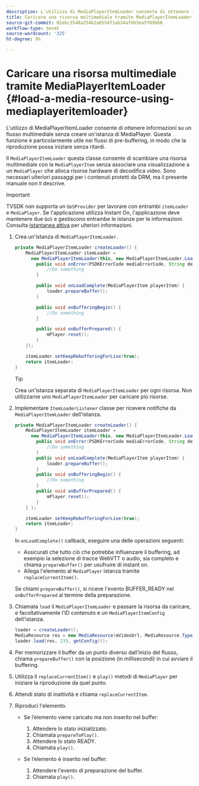 ```yaml
---
description: L'utilizzo di MediaPlayerItemLoader consente di ottenere informazioni su un flusso multimediale senza creare un'istanza di MediaPlayer. Questa funzione è particolarmente utile nei flussi di pre-buffering, in modo che la riproduzione possa iniziare senza ritardi.
title: Caricare una risorsa multimediale tramite MediaPlayerItemLoader
source-git-commit: 02ebc3548a254b2a6554f1ab34afbb3ea5f09bb8
workflow-type: tm+mt
source-wordcount: '325'
ht-degree: 0%

---
```


# Caricare una risorsa multimediale tramite MediaPlayerItemLoader {#load-a-media-resource-using-mediaplayeritemloader}

L&#39;utilizzo di MediaPlayerItemLoader consente di ottenere informazioni su un flusso multimediale senza creare un&#39;istanza di MediaPlayer. Questa funzione è particolarmente utile nei flussi di pre-buffering, in modo che la riproduzione possa iniziare senza ritardi.

Il `MediaPlayerItemLoader` questa classe consente di scambiare una risorsa multimediale con la `MediaPlayerItem` senza associare una visualizzazione a un `MediaPlayer` che alloca risorse hardware di decodifica video. Sono necessari ulteriori passaggi per i contenuti protetti da DRM, ma il presente manuale non li descrive.

>[!IMPORTANT]
>
>TVSDK non supporta un `QoSProvider` per lavorare con entrambi `itemLoader` e `MediaPlayer`. Se l&#39;applicazione utilizza Instant On, l&#39;applicazione deve mantenere due `QoS` e gestiscono entrambe le istanze per le informazioni. Consulta [Istantanea attiva](../../android-3x-content-playback-options-android2/buffering-configuration/android-3x-instant-on.md) per ulteriori informazioni.

1. Crea un&#39;istanza di `MediaPlayerItemLoader`.

   ```java
   private MediaPlayerItemLoader createLoader() { 
       MediaPlayerItemLoader itemLoader =   
         new MediaPlayerItemLoader(this, new MediaPlayerItemLoader.LoaderListener() { 
           public void onError(PSDKErrorCode mediaErrorCode, String description) { 
               //Do something 
           } 
   
           public void onLoadComplete(MediaPlayerItem playerItem) { 
               loader.prepareBuffer(); 
           } 
   
           public void onBufferingBegin() { 
               //Do something 
           } 
   
           public void onBufferPrepared() { 
               mPlayer.reset(); 
           }  
       }); 
   
       itemLoader.setKeepRebufferingForLive(true); 
       return itemLoader; 
   } 
   ```

   >[!TIP]
   >
   >Crea un&#39;istanza separata di `MediaPlayerItemLoader` per ogni risorsa. Non utilizzarne uno `MediaPlayerItemLoader` per caricare più risorse.

1. Implementare `ItemLoaderListener` classe per ricevere notifiche da `MediaPlayerItemLoader` dell&#39;istanza.

   ```java
   private MediaPlayerItemLoader createLoader() { 
       MediaPlayerItemLoader itemLoader =   
         new MediaPlayerItemLoader(this, new MediaPlayerItemLoader.LoaderListener() { 
           public void onError(PSDKErrorCode mediaErrorCode, String description) { 
               //Do something 
           } 
           public void onLoadComplete(MediaPlayerItem playerItem) { 
               loader.prepareBuffer(); 
           } 
           public void onBufferingBegin() { 
               //Do something 
           } 
           public void onBufferPrepared() { 
               mPlayer.reset(); 
           }  
       } ); 
   
       itemLoader.setKeepRebufferingForLive(true); 
       return itemLoader; 
   }
   ```

   In `onLoadComplete()` callback, eseguire una delle operazioni seguenti:

   * Assicurati che tutto ciò che potrebbe influenzare il buffering, ad esempio la selezione di tracce WebVTT o audio, sia completo e chiama `prepareBuffer()` per usufruire di instant on.
   * Allega l&#39;elemento al `MediaPlayer` istanza tramite `replaceCurrentItem()`.

   Se chiami `prepareBuffer()`, si riceve l&#39;evento BUFFER_READY nel `onBufferPrepared` al termine della preparazione.
1. Chiamata `load` il `MediaPlayerItemLoader` e passare la risorsa da caricare, e facoltativamente l’ID contenuto e un `MediaPlayerItemConfig` dell&#39;istanza.

   ```java
   loader = createLoader(); 
   MediaResource res = new MediaResource(mVideoUrl, MediaResource.Type.HLS, metadata); 
   loader.load(res, 233, getConfig());
   ```

1. Per memorizzare il buffer da un punto diverso dall’inizio del flusso, chiama `prepareBuffer()` con la posizione (in millisecondi) in cui avviare il buffering.
1. Utilizza il `replaceCurrentItem()` e `play()` metodi di `MediaPlayer` per iniziare la riproduzione da quel punto.
1. Attendi stato di inattività e chiama `replaceCurrentItem`.
1. Riproduci l&#39;elemento.

   * Se l’elemento viene caricato ma non inserito nel buffer:

      1. Attendere lo stato inizializzato.
      1. Chiamata `prepareToPlay()`.
      1. Attendere lo stato READY.
      1. Chiamata `play()`.

   * Se l’elemento è inserito nel buffer:

      1. Attendere l&#39;evento di preparazione del buffer.
      1. Chiamata `play()`.
